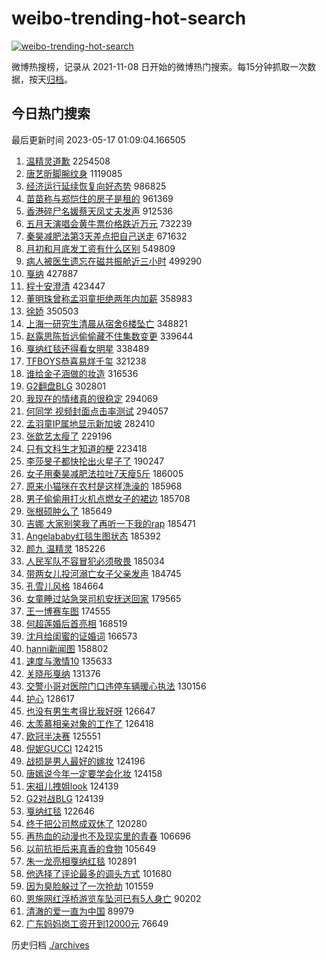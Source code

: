 # weibo-trending-hot-search

[![weibo-trending-hot-search](https://github.com/ameizi/weibo-trending-hot-search/actions/workflows/ci.yml/badge.svg)](https://github.com/ameizi/weibo-trending-hot-search/actions/workflows/ci.yml)

微博热搜榜，记录从 2021-11-08 日开始的微博热门搜索。每15分钟抓取一次数据，按天[归档](./archives)。

## 今日热门搜索

<!-- BEGIN --> 
最后更新时间 2023-05-17 01:09:04.166505 
1. [温精灵道歉](https://s.weibo.com/weibo?q=%E6%B8%A9%E7%B2%BE%E7%81%B5%E9%81%93%E6%AD%89&t=31&band_rank=1&Refer=top) 2254508
1. [唐艺昕脚腕纹身](https://s.weibo.com/weibo?q=%23%E5%94%90%E8%89%BA%E6%98%95%E8%84%9A%E8%85%95%E7%BA%B9%E8%BA%AB%23&t=31&band_rank=2&Refer=top) 1119085
1. [经济运行延续恢复向好态势](https://s.weibo.com/weibo?q=%23%E7%BB%8F%E6%B5%8E%E8%BF%90%E8%A1%8C%E5%BB%B6%E7%BB%AD%E6%81%A2%E5%A4%8D%E5%90%91%E5%A5%BD%E6%80%81%E5%8A%BF%23&t=31&band_rank=3&Refer=top) 986825
1. [苗苗称与郑恺住的房子是租的](https://s.weibo.com/weibo?q=%23%E8%8B%97%E8%8B%97%E7%A7%B0%E4%B8%8E%E9%83%91%E6%81%BA%E4%BD%8F%E7%9A%84%E6%88%BF%E5%AD%90%E6%98%AF%E7%A7%9F%E7%9A%84%23&t=31&band_rank=4&Refer=top) 961369
1. [香港碎尸名媛蔡天凤丈夫发声](https://s.weibo.com/weibo?q=%23%E9%A6%99%E6%B8%AF%E7%A2%8E%E5%B0%B8%E5%90%8D%E5%AA%9B%E8%94%A1%E5%A4%A9%E5%87%A4%E4%B8%88%E5%A4%AB%E5%8F%91%E5%A3%B0%23&t=31&band_rank=11&Refer=top) 912536
1. [五月天演唱会黄牛票价格跌近万元](https://s.weibo.com/weibo?q=%23%E4%BA%94%E6%9C%88%E5%A4%A9%E6%BC%94%E5%94%B1%E4%BC%9A%E9%BB%84%E7%89%9B%E7%A5%A8%E4%BB%B7%E6%A0%BC%E8%B7%8C%E8%BF%91%E4%B8%87%E5%85%83%23&t=31&band_rank=5&Refer=top) 732239
1. [秦昊减肥法第3天差点把自己送走](https://s.weibo.com/weibo?q=%23%E7%A7%A6%E6%98%8A%E5%87%8F%E8%82%A5%E6%B3%95%E7%AC%AC3%E5%A4%A9%E5%B7%AE%E7%82%B9%E6%8A%8A%E8%87%AA%E5%B7%B1%E9%80%81%E8%B5%B0%23&t=31&band_rank=6&Refer=top) 671632
1. [月初和月底发工资有什么区别](https://s.weibo.com/weibo?q=%23%E6%9C%88%E5%88%9D%E5%92%8C%E6%9C%88%E5%BA%95%E5%8F%91%E5%B7%A5%E8%B5%84%E6%9C%89%E4%BB%80%E4%B9%88%E5%8C%BA%E5%88%AB%23&t=31&band_rank=7&Refer=top) 549809
1. [病人被医生遗忘在磁共振舱近三小时](https://s.weibo.com/weibo?q=%23%E7%97%85%E4%BA%BA%E8%A2%AB%E5%8C%BB%E7%94%9F%E9%81%97%E5%BF%98%E5%9C%A8%E7%A3%81%E5%85%B1%E6%8C%AF%E8%88%B1%E8%BF%91%E4%B8%89%E5%B0%8F%E6%97%B6%23&t=31&band_rank=8&Refer=top) 499290
1. [戛纳](https://s.weibo.com/weibo?q=%E6%88%9B%E7%BA%B3&t=31&band_rank=6&Refer=top) 427887
1. [程十安澄清](https://s.weibo.com/weibo?q=%23%E7%A8%8B%E5%8D%81%E5%AE%89%E6%BE%84%E6%B8%85%23&t=31&band_rank=9&Refer=top) 423447
1. [董明珠曾称孟羽童拒绝两年内加薪](https://s.weibo.com/weibo?q=%23%E8%91%A3%E6%98%8E%E7%8F%A0%E6%9B%BE%E7%A7%B0%E5%AD%9F%E7%BE%BD%E7%AB%A5%E6%8B%92%E7%BB%9D%E4%B8%A4%E5%B9%B4%E5%86%85%E5%8A%A0%E8%96%AA%23&t=31&band_rank=10&Refer=top) 358983
1. [徐娇](https://s.weibo.com/weibo?q=%E5%BE%90%E5%A8%87&t=31&band_rank=12&Refer=top) 350503
1. [上海一研究生清晨从宿舍6楼坠亡](https://s.weibo.com/weibo?q=%23%E4%B8%8A%E6%B5%B7%E4%B8%80%E7%A0%94%E7%A9%B6%E7%94%9F%E6%B8%85%E6%99%A8%E4%BB%8E%E5%AE%BF%E8%88%8D6%E6%A5%BC%E5%9D%A0%E4%BA%A1%23&t=31&band_rank=13&Refer=top) 348821
1. [赵露思陈哲远偷偷藏不住集数变更](https://s.weibo.com/weibo?q=%23%E8%B5%B5%E9%9C%B2%E6%80%9D%E9%99%88%E5%93%B2%E8%BF%9C%E5%81%B7%E5%81%B7%E8%97%8F%E4%B8%8D%E4%BD%8F%E9%9B%86%E6%95%B0%E5%8F%98%E6%9B%B4%23&t=31&band_rank=14&Refer=top) 339644
1. [戛纳红毯还得看女明星](https://s.weibo.com/weibo?q=%23%E6%88%9B%E7%BA%B3%E7%BA%A2%E6%AF%AF%E8%BF%98%E5%BE%97%E7%9C%8B%E5%A5%B3%E6%98%8E%E6%98%9F%23&t=31&band_rank=21&Refer=top) 338489
1. [TFBOYS恭喜易烊千玺](https://s.weibo.com/weibo?q=%23TFBOYS%E6%81%AD%E5%96%9C%E6%98%93%E7%83%8A%E5%8D%83%E7%8E%BA%23&t=31&band_rank=15&Refer=top) 321238
1. [谁给金子涵做的妆造](https://s.weibo.com/weibo?q=%23%E8%B0%81%E7%BB%99%E9%87%91%E5%AD%90%E6%B6%B5%E5%81%9A%E7%9A%84%E5%A6%86%E9%80%A0%23&t=31&band_rank=16&Refer=top) 316536
1. [G2翻盘BLG](https://s.weibo.com/weibo?q=%23G2%E7%BF%BB%E7%9B%98BLG%23&t=31&band_rank=17&Refer=top) 302801
1. [我现在的情绪真的很稳定](https://s.weibo.com/weibo?q=%E6%88%91%E7%8E%B0%E5%9C%A8%E7%9A%84%E6%83%85%E7%BB%AA%E7%9C%9F%E7%9A%84%E5%BE%88%E7%A8%B3%E5%AE%9A&t=31&band_rank=18&Refer=top) 294069
1. [何同学 视频封面点击率测试](https://s.weibo.com/weibo?q=%E4%BD%95%E5%90%8C%E5%AD%A6%20%E8%A7%86%E9%A2%91%E5%B0%81%E9%9D%A2%E7%82%B9%E5%87%BB%E7%8E%87%E6%B5%8B%E8%AF%95&t=31&band_rank=31&Refer=top) 294057
1. [孟羽童IP属地显示新加坡](https://s.weibo.com/weibo?q=%23%E5%AD%9F%E7%BE%BD%E7%AB%A5IP%E5%B1%9E%E5%9C%B0%E6%98%BE%E7%A4%BA%E6%96%B0%E5%8A%A0%E5%9D%A1%23&t=31&band_rank=19&Refer=top) 282410
1. [张歆艺太瘦了](https://s.weibo.com/weibo?q=%23%E5%BC%A0%E6%AD%86%E8%89%BA%E5%A4%AA%E7%98%A6%E4%BA%86%23&t=31&band_rank=22&Refer=top) 229196
1. [只有文科生才知道的梗](https://s.weibo.com/weibo?q=%23%E5%8F%AA%E6%9C%89%E6%96%87%E7%A7%91%E7%94%9F%E6%89%8D%E7%9F%A5%E9%81%93%E7%9A%84%E6%A2%97%23&t=31&band_rank=20&Refer=top) 223418
1. [李莎旻子都快抡出火星子了](https://s.weibo.com/weibo?q=%23%E6%9D%8E%E8%8E%8E%E6%97%BB%E5%AD%90%E9%83%BD%E5%BF%AB%E6%8A%A1%E5%87%BA%E7%81%AB%E6%98%9F%E5%AD%90%E4%BA%86%23&t=31&band_rank=27&Refer=top) 190247
1. [女子用秦昊减肥法拉吐7天瘦5斤](https://s.weibo.com/weibo?q=%23%E5%A5%B3%E5%AD%90%E7%94%A8%E7%A7%A6%E6%98%8A%E5%87%8F%E8%82%A5%E6%B3%95%E6%8B%89%E5%90%907%E5%A4%A9%E7%98%A65%E6%96%A4%23&t=31&band_rank=23&Refer=top) 186005
1. [原来小猫咪在农村是这样洗澡的](https://s.weibo.com/weibo?q=%23%E5%8E%9F%E6%9D%A5%E5%B0%8F%E7%8C%AB%E5%92%AA%E5%9C%A8%E5%86%9C%E6%9D%91%E6%98%AF%E8%BF%99%E6%A0%B7%E6%B4%97%E6%BE%A1%E7%9A%84%23&t=31&band_rank=24&Refer=top) 185968
1. [男子偷偷用打火机点燃女子的裙边](https://s.weibo.com/weibo?q=%23%E7%94%B7%E5%AD%90%E5%81%B7%E5%81%B7%E7%94%A8%E6%89%93%E7%81%AB%E6%9C%BA%E7%82%B9%E7%87%83%E5%A5%B3%E5%AD%90%E7%9A%84%E8%A3%99%E8%BE%B9%23&t=31&band_rank=25&Refer=top) 185708
1. [张根硕肿么了](https://s.weibo.com/weibo?q=%23%E5%BC%A0%E6%A0%B9%E7%A1%95%E8%82%BF%E4%B9%88%E4%BA%86%23&t=31&band_rank=26&Refer=top) 185649
1. [吉娜 大家别笑我了再听一下我的rap](https://s.weibo.com/weibo?q=%E5%90%89%E5%A8%9C%20%E5%A4%A7%E5%AE%B6%E5%88%AB%E7%AC%91%E6%88%91%E4%BA%86%E5%86%8D%E5%90%AC%E4%B8%80%E4%B8%8B%E6%88%91%E7%9A%84rap&t=31&band_rank=27&Refer=top) 185471
1. [Angelababy红毯生图状态](https://s.weibo.com/weibo?q=%23Angelababy%E7%BA%A2%E6%AF%AF%E7%94%9F%E5%9B%BE%E7%8A%B6%E6%80%81%23&t=31&band_rank=28&Refer=top) 185392
1. [颜九 温精灵](https://s.weibo.com/weibo?q=%E9%A2%9C%E4%B9%9D%20%E6%B8%A9%E7%B2%BE%E7%81%B5&t=31&band_rank=29&Refer=top) 185226
1. [人民军队不容冒犯必须敬畏](https://s.weibo.com/weibo?q=%23%E4%BA%BA%E6%B0%91%E5%86%9B%E9%98%9F%E4%B8%8D%E5%AE%B9%E5%86%92%E7%8A%AF%E5%BF%85%E9%A1%BB%E6%95%AC%E7%95%8F%23&t=31&band_rank=30&Refer=top) 185034
1. [带两女儿投河溺亡女子父亲发声](https://s.weibo.com/weibo?q=%23%E5%B8%A6%E4%B8%A4%E5%A5%B3%E5%84%BF%E6%8A%95%E6%B2%B3%E6%BA%BA%E4%BA%A1%E5%A5%B3%E5%AD%90%E7%88%B6%E4%BA%B2%E5%8F%91%E5%A3%B0%23&t=31&band_rank=32&Refer=top) 184745
1. [孔雪儿风格](https://s.weibo.com/weibo?q=%E5%AD%94%E9%9B%AA%E5%84%BF%E9%A3%8E%E6%A0%BC&t=31&band_rank=33&Refer=top) 184664
1. [女童睡过站急哭司机安抚送回家](https://s.weibo.com/weibo?q=%23%E5%A5%B3%E7%AB%A5%E7%9D%A1%E8%BF%87%E7%AB%99%E6%80%A5%E5%93%AD%E5%8F%B8%E6%9C%BA%E5%AE%89%E6%8A%9A%E9%80%81%E5%9B%9E%E5%AE%B6%23&t=31&band_rank=34&Refer=top) 179565
1. [王一博赛车图](https://s.weibo.com/weibo?q=%E7%8E%8B%E4%B8%80%E5%8D%9A%E8%B5%9B%E8%BD%A6%E5%9B%BE&t=31&band_rank=35&Refer=top) 174555
1. [何超莲婚后首亮相](https://s.weibo.com/weibo?q=%23%E4%BD%95%E8%B6%85%E8%8E%B2%E5%A9%9A%E5%90%8E%E9%A6%96%E4%BA%AE%E7%9B%B8%23&t=31&band_rank=38&Refer=top) 168519
1. [沈月给闺蜜的证婚词](https://s.weibo.com/weibo?q=%23%E6%B2%88%E6%9C%88%E7%BB%99%E9%97%BA%E8%9C%9C%E7%9A%84%E8%AF%81%E5%A9%9A%E8%AF%8D%23&t=31&band_rank=36&Refer=top) 166573
1. [hanni新闻图](https://s.weibo.com/weibo?q=hanni%E6%96%B0%E9%97%BB%E5%9B%BE&t=31&band_rank=37&Refer=top) 158802
1. [速度与激情10](https://s.weibo.com/weibo?q=%E9%80%9F%E5%BA%A6%E4%B8%8E%E6%BF%80%E6%83%8510&t=31&band_rank=45&Refer=top) 135633
1. [关晓彤戛纳](https://s.weibo.com/weibo?q=%23%E5%85%B3%E6%99%93%E5%BD%A4%E6%88%9B%E7%BA%B3%23&t=31&band_rank=21&Refer=top) 131376
1. [交警小哥对医院门口违停车辆暖心执法](https://s.weibo.com/weibo?q=%23%E4%BA%A4%E8%AD%A6%E5%B0%8F%E5%93%A5%E5%AF%B9%E5%8C%BB%E9%99%A2%E9%97%A8%E5%8F%A3%E8%BF%9D%E5%81%9C%E8%BD%A6%E8%BE%86%E6%9A%96%E5%BF%83%E6%89%A7%E6%B3%95%23&t=31&band_rank=29&Refer=top) 130156
1. [护心](https://s.weibo.com/weibo?q=%E6%8A%A4%E5%BF%83&t=31&band_rank=43&Refer=top) 128617
1. [也没有男生考得比我好呀](https://s.weibo.com/weibo?q=%E4%B9%9F%E6%B2%A1%E6%9C%89%E7%94%B7%E7%94%9F%E8%80%83%E5%BE%97%E6%AF%94%E6%88%91%E5%A5%BD%E5%91%80&t=31&band_rank=38&Refer=top) 126647
1. [太羡慕相亲对象的工作了](https://s.weibo.com/weibo?q=%23%E5%A4%AA%E7%BE%A1%E6%85%95%E7%9B%B8%E4%BA%B2%E5%AF%B9%E8%B1%A1%E7%9A%84%E5%B7%A5%E4%BD%9C%E4%BA%86%23&t=31&band_rank=39&Refer=top) 126418
1. [欧冠半决赛](https://s.weibo.com/weibo?q=%23%E6%AC%A7%E5%86%A0%E5%8D%8A%E5%86%B3%E8%B5%9B%23&t=31&band_rank=40&Refer=top) 125551
1. [倪妮GUCCI](https://s.weibo.com/weibo?q=%E5%80%AA%E5%A6%AEGUCCI&t=31&band_rank=41&Refer=top) 124215
1. [战损是男人最好的嫁妆](https://s.weibo.com/weibo?q=%E6%88%98%E6%8D%9F%E6%98%AF%E7%94%B7%E4%BA%BA%E6%9C%80%E5%A5%BD%E7%9A%84%E5%AB%81%E5%A6%86&t=31&band_rank=42&Refer=top) 124196
1. [唐嫣说今年一定要学会化妆](https://s.weibo.com/weibo?q=%23%E5%94%90%E5%AB%A3%E8%AF%B4%E4%BB%8A%E5%B9%B4%E4%B8%80%E5%AE%9A%E8%A6%81%E5%AD%A6%E4%BC%9A%E5%8C%96%E5%A6%86%23&t=31&band_rank=44&Refer=top) 124158
1. [宋祖儿拽姐look](https://s.weibo.com/weibo?q=%E5%AE%8B%E7%A5%96%E5%84%BF%E6%8B%BD%E5%A7%90look&t=31&band_rank=45&Refer=top) 124139
1. [G2对战BLG](https://s.weibo.com/weibo?q=%23G2%E5%AF%B9%E6%88%98BLG%23&t=31&band_rank=46&Refer=top) 124139
1. [戛纳红毯](https://s.weibo.com/weibo?q=%E6%88%9B%E7%BA%B3%E7%BA%A2%E6%AF%AF&t=31&band_rank=23&Refer=top) 122646
1. [终于把公司熬成双休了](https://s.weibo.com/weibo?q=%23%E7%BB%88%E4%BA%8E%E6%8A%8A%E5%85%AC%E5%8F%B8%E7%86%AC%E6%88%90%E5%8F%8C%E4%BC%91%E4%BA%86%23&t=31&band_rank=47&Refer=top) 120280
1. [再热血的动漫也不及现实里的青春](https://s.weibo.com/weibo?q=%23%E5%86%8D%E7%83%AD%E8%A1%80%E7%9A%84%E5%8A%A8%E6%BC%AB%E4%B9%9F%E4%B8%8D%E5%8F%8A%E7%8E%B0%E5%AE%9E%E9%87%8C%E7%9A%84%E9%9D%92%E6%98%A5%23&t=31&band_rank=25&Refer=top) 106696
1. [以前抗拒后来真香的食物](https://s.weibo.com/weibo?q=%E4%BB%A5%E5%89%8D%E6%8A%97%E6%8B%92%E5%90%8E%E6%9D%A5%E7%9C%9F%E9%A6%99%E7%9A%84%E9%A3%9F%E7%89%A9&t=31&band_rank=48&Refer=top) 105649
1. [朱一龙亮相戛纳红毯](https://s.weibo.com/weibo?q=%23%E6%9C%B1%E4%B8%80%E9%BE%99%E4%BA%AE%E7%9B%B8%E6%88%9B%E7%BA%B3%E7%BA%A2%E6%AF%AF%23&t=31&band_rank=26&Refer=top) 102891
1. [他选择了评论最多的调头方式](https://s.weibo.com/weibo?q=%E4%BB%96%E9%80%89%E6%8B%A9%E4%BA%86%E8%AF%84%E8%AE%BA%E6%9C%80%E5%A4%9A%E7%9A%84%E8%B0%83%E5%A4%B4%E6%96%B9%E5%BC%8F&t=31&band_rank=50&Refer=top) 101680
1. [因为臭脸躲过了一次抢劫](https://s.weibo.com/weibo?q=%23%E5%9B%A0%E4%B8%BA%E8%87%AD%E8%84%B8%E8%BA%B2%E8%BF%87%E4%BA%86%E4%B8%80%E6%AC%A1%E6%8A%A2%E5%8A%AB%23&t=31&band_rank=50&Refer=top) 101559
1. [恩施网红浮桥游览车坠河已有5人身亡](https://s.weibo.com/weibo?q=%23%E6%81%A9%E6%96%BD%E7%BD%91%E7%BA%A2%E6%B5%AE%E6%A1%A5%E6%B8%B8%E8%A7%88%E8%BD%A6%E5%9D%A0%E6%B2%B3%E5%B7%B2%E6%9C%895%E4%BA%BA%E8%BA%AB%E4%BA%A1%23&t=31&band_rank=49&Refer=top) 90202
1. [清澈的爱一直为中国](https://s.weibo.com/weibo?q=%23%E6%B8%85%E6%BE%88%E7%9A%84%E7%88%B1%E4%B8%80%E7%9B%B4%E4%B8%BA%E4%B8%AD%E5%9B%BD%23&t=31&band_rank=50&Refer=top) 89979
1. [广东妈妈岗工资开到12000元](https://s.weibo.com/weibo?q=%23%E5%B9%BF%E4%B8%9C%E5%A6%88%E5%A6%88%E5%B2%97%E5%B7%A5%E8%B5%84%E5%BC%80%E5%88%B012000%E5%85%83%23&t=31&band_rank=46&Refer=top) 76649
<!-- END -->

历史归档 [./archives](./archives)

